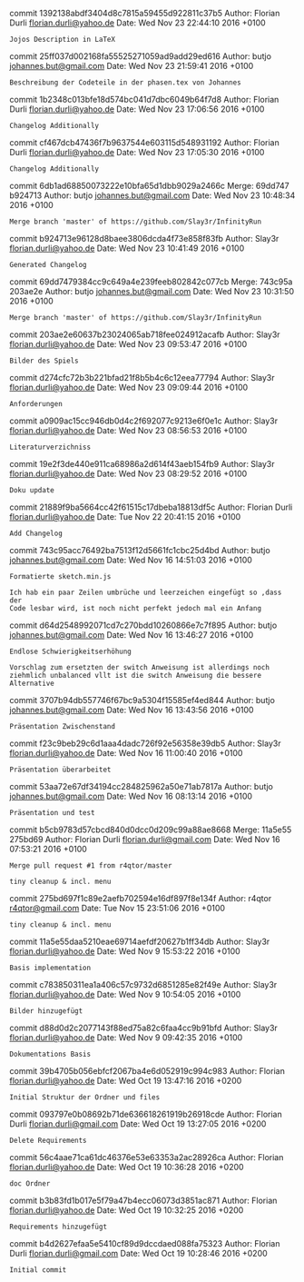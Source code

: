 commit 1392138abdf3404d8c7815a59455d922811c37b5
Author: Florian Durli <florian.durli@yahoo.de>
Date:   Wed Nov 23 22:44:10 2016 +0100

    Jojos Description in LaTeX

commit 25ff037d002168fa55525271059ad9add29ed616
Author: butjo <johannes.but@gmail.com>
Date:   Wed Nov 23 21:59:41 2016 +0100

    Beschreibung der Codeteile in der phasen.tex von Johannes

commit 1b2348c013bfe18d574bc041d7dbc6049b64f7d8
Author: Florian Durli <florian.durli@yahoo.de>
Date:   Wed Nov 23 17:06:56 2016 +0100

    Changelog Additionally

commit cf467dcb47436f7b9637544e603115d548931192
Author: Florian Durli <florian.durli@yahoo.de>
Date:   Wed Nov 23 17:05:30 2016 +0100

    Changelog Additionally

commit 6db1ad68850073222e10bfa65d1dbb9029a2466c
Merge: 69dd747 b924713
Author: butjo <johannes.but@gmail.com>
Date:   Wed Nov 23 10:48:34 2016 +0100

    Merge branch 'master' of https://github.com/Slay3r/InfinityRun

commit b924713e96128d8baee3806dcda4f73e858f83fb
Author: Slay3r <florian.durli@yahoo.de>
Date:   Wed Nov 23 10:41:49 2016 +0100

    Generated Changelog

commit 69dd7479384cc9c649a4e239feeb802842c077cb
Merge: 743c95a 203ae2e
Author: butjo <johannes.but@gmail.com>
Date:   Wed Nov 23 10:31:50 2016 +0100

    Merge branch 'master' of https://github.com/Slay3r/InfinityRun

commit 203ae2e60637b23024065ab718fee024912acafb
Author: Slay3r <florian.durli@yahoo.de>
Date:   Wed Nov 23 09:53:47 2016 +0100

    Bilder des Spiels

commit d274cfc72b3b221bfad21f8b5b4c6c12eea77794
Author: Slay3r <florian.durli@yahoo.de>
Date:   Wed Nov 23 09:09:44 2016 +0100

    Anforderungen

commit a0909ac15cc946db0d4c2f692077c9213e6f0e1c
Author: Slay3r <florian.durli@yahoo.de>
Date:   Wed Nov 23 08:56:53 2016 +0100

    Literaturverzichniss

commit 19e2f3de440e911ca68986a2d614f43aeb154fb9
Author: Slay3r <florian.durli@yahoo.de>
Date:   Wed Nov 23 08:29:52 2016 +0100

    Doku update

commit 21889f9ba5664cc42f61515c17dbeba18813df5c
Author: Florian Durli <florian.durli@yahoo.de>
Date:   Tue Nov 22 20:41:15 2016 +0100

    Add Changelog

commit 743c95acc76492ba7513f12d5661fc1cbc25d4bd
Author: butjo <johannes.but@gmail.com>
Date:   Wed Nov 16 14:51:03 2016 +0100

    Formatierte sketch.min.js
    
    Ich hab ein paar Zeilen umbrüche und leerzeichen eingefügt so ,dass der
    Code lesbar wird, ist noch nicht perfekt jedoch mal ein Anfang

commit d64d2548992071cd7c270bdd10260866e7c7f895
Author: butjo <johannes.but@gmail.com>
Date:   Wed Nov 16 13:46:27 2016 +0100

    Endlose Schwierigkeitserhöhung
    
    Vorschlag zum ersetzten der switch Anweisung ist allerdings noch
    ziehmlich unbalanced vllt ist die switch Anweisung die bessere
    Alternative

commit 3707b94db557746f67bc9a5304f15585ef4ed844
Author: butjo <johannes.but@gmail.com>
Date:   Wed Nov 16 13:43:56 2016 +0100

    Präsentation Zwischenstand

commit f23c9beb29c6d1aaa4dadc726f92e56358e39db5
Author: Slay3r <florian.durli@yahoo.de>
Date:   Wed Nov 16 11:00:40 2016 +0100

    Präsentation überarbeitet

commit 53aa72e67df34194cc284825962a50e71ab7817a
Author: butjo <johannes.but@gmail.com>
Date:   Wed Nov 16 08:13:14 2016 +0100

    Präsentation und test

commit b5cb9783d57cbcd840d0dcc0d209c99a88ae8668
Merge: 11a5e55 275bd69
Author: Florian Durli <florian.durli@gmail.com>
Date:   Wed Nov 16 07:53:21 2016 +0100

    Merge pull request #1 from r4qtor/master
    
    tiny cleanup & incl. menu

commit 275bd697f1c89e2aefb702594e16df897f8e134f
Author: r4qtor <r4qtor@gmail.com>
Date:   Tue Nov 15 23:51:06 2016 +0100

    tiny cleanup & incl. menu

commit 11a5e55daa5210eae69714aefdf20627b1ff34db
Author: Slay3r <florian.durli@yahoo.de>
Date:   Wed Nov 9 15:53:22 2016 +0100

    Basis implementation

commit c783850311ea1a406c57c9732d6851285e82f49e
Author: Slay3r <florian.durli@yahoo.de>
Date:   Wed Nov 9 10:54:05 2016 +0100

    Bilder hinzugefügt

commit d88d0d2c2077143f88ed75a82c6faa4cc9b91bfd
Author: Slay3r <florian.durli@yahoo.de>
Date:   Wed Nov 9 09:42:35 2016 +0100

    Dokumentations Basis

commit 39b4705b056ebfcf2067ba4e6d052919c994c983
Author: Florian <florian.durli@yahoo.de>
Date:   Wed Oct 19 13:47:16 2016 +0200

    Initial Struktur der Ordner und files

commit 093797e0b08692b71de636618261919b26918cde
Author: Florian Durli <florian.durli@gmail.com>
Date:   Wed Oct 19 13:27:05 2016 +0200

    Delete Requirements

commit 56c4aae71ca61dc46376e53e63353a2ac28926ca
Author: Florian <florian.durli@yahoo.de>
Date:   Wed Oct 19 10:36:28 2016 +0200

    doc Ordner

commit b3b83fd1b017e5f79a47b4ecc06073d3851ac871
Author: Florian <florian.durli@yahoo.de>
Date:   Wed Oct 19 10:32:25 2016 +0200

    Requirements hinzugefügt

commit b4d2627efaa5e5410cf89d9dccdaed088fa75323
Author: Florian Durli <florian.durli@gmail.com>
Date:   Wed Oct 19 10:28:46 2016 +0200

    Initial commit
